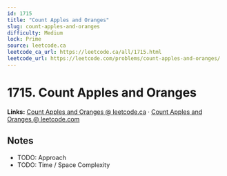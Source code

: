```yaml
--- 
id: 1715
title: "Count Apples and Oranges"
slug: count-apples-and-oranges
difficulty: Medium
lock: Prime
source: leetcode.ca
leetcode_ca_url: https://leetcode.ca/all/1715.html
leetcode_url: https://leetcode.com/problems/count-apples-and-oranges/
---
```


# 1715. Count Apples and Oranges

**Links:** [Count Apples and Oranges @ leetcode.ca](https://leetcode.ca/all/1715.html) · [Count Apples and Oranges @ leetcode.com](https://leetcode.com/problems/count-apples-and-oranges/)

## Notes
- TODO: Approach
- TODO: Time / Space Complexity
